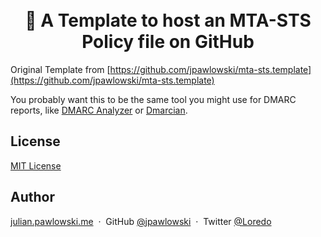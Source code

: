 <h1 align="center">
  <br>
  📩 A Template to host an MTA-STS Policy file on GitHub
  <br>
</h1>

Original Template from [https://github.com/jpawlowski/mta-sts.template](https://github.com/jpawlowski/mta-sts.template)
   
   You probably want this to be the same tool you might use for DMARC reports, like [DMARC Analyzer](https://www.dmarcanalyzer.com/) or [Dmarcian](https://dmarcian.com/).

## License

[MIT License](https://github.com/jpawlowski/mta-sts.template/blob/gh-pages/LICENSE)

## Author

[julian.pawlowski.me](https://julian.pawlowski.me/) &nbsp;&middot;&nbsp;
GitHub [@jpawlowski](https://github.com/jpawlowski/mta-sts.template) &nbsp;&middot;&nbsp;
Twitter [@Loredo](https://twitter.com/Loredo)
